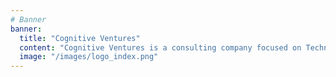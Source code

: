 ```yaml
---
# Banner
banner:
  title: "Cognitive Ventures"
  content: "Cognitive Ventures is a consulting company focused on Technology Leadership, Development, Infrastructure and Security Operations"
  image: "/images/logo_index.png"
---
```

